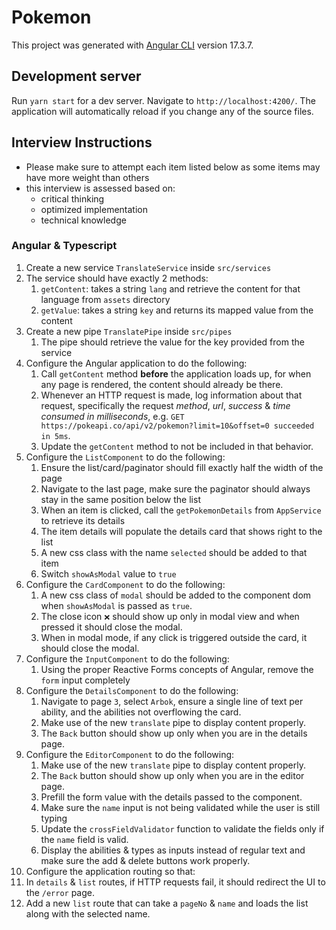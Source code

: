# Pokemon

This project was generated with [Angular CLI](https://github.com/angular/angular-cli) version 17.3.7.

## Development server

Run `yarn start` for a dev server. Navigate to `http://localhost:4200/`. The application will automatically reload if you change any of the source files.

## Interview Instructions

- Please make sure to attempt each item listed below as some items may have more weight than others
- this interview is assessed based on:
  - critical thinking
  - optimized implementation
  - technical knowledge

### Angular & Typescript
1. Create a new service `TranslateService` inside `src/services`
2. The service should have exactly 2 methods:
   1. `getContent`: takes a string `lang` and retrieve the content for that language from `assets` directory
   2. `getValue`: takes a string `key` and returns its mapped value from the content
3. Create a new pipe `TranslatePipe` inside `src/pipes`
   1. The pipe should retrieve the value for the key provided from the service
4.  Configure the Angular application to do the following:
    1. Call `getContent` method **before** the application loads up, for when any page is rendered, the content should already be there.
    2. Whenever an HTTP request is made, log information about that request, specifically the request *method*, *url*, *success* & *time consumed in milliseconds*, e.g. `GET https://pokeapi.co/api/v2/pokemon?limit=10&offset=0 succeeded in 5ms`.
    3. Update the `getContent` method to not be included in that behavior.
5. Configure the `ListComponent` to do the following:
   1. Ensure the list/card/paginator should fill exactly half the width of the page
   2. Navigate to the last page, make sure the paginator should always stay in the same position below the list
   3. When an item is clicked, call the `getPokemonDetails` from `AppService` to retrieve its details
   4. The item details will populate the details card that shows right to the list
   5. A new css class with the name `selected` should be added to that item
   6. Switch `showAsModal` value to `true`
6. Configure the `CardComponent` to do the following:
   1. A new css class of `modal` should be added to the component dom when `showAsModal` is passed as `true`.
   2. The close icon `❌` should show up only in modal view and when pressed it should close the modal.
   3. When in modal mode, if any click is triggered outside the card, it should close the modal.
7. Configure the `InputComponent` to do the following:
   1. Using the proper Reactive Forms concepts of Angular, remove the `form` input completely
8. Configure the `DetailsComponent` to do the following:
   1. Navigate to page `3`, select `Arbok`, ensure a single line of text per ability, and the abilities not overflowing the card.
   2. Make use of the new `translate` pipe to display content properly.
   3. The `Back` button should show up only when you are in the details page.
9. Configure the `EditorComponent` to do the following:
   1. Make use of the new `translate` pipe to display content properly.
   2. The `Back` button should show up only when you are in the editor page.
   3. Prefill the form value with the details passed to the component.
   4. Make sure the `name` input is not being validated while the user is still typing
   5. Update the `crossFieldValidator` function to validate the fields only if the `name` field is valid.
   6. Display the abilities & types as inputs instead of regular text and make sure the add & delete buttons work properly.
10. Configure the application routing so that:
   1. In `details` & `list` routes, if HTTP requests fail, it should redirect the UI to the `/error` page.
   2. Add a new `list` route that can take a `pageNo` & `name` and loads the list along with the selected name.
